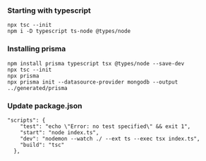 ### Starting with typescript
```
npx tsc --init
npm i -D typescript ts-node @types/node
```

### Installing prisma
```
npm install prisma typescript tsx @types/node --save-dev
npx tsc --init
npx prisma
npx prisma init --datasource-provider mongodb --output ../generated/prisma
```

### Update package.json
```
"scripts": {
    "test": "echo \"Error: no test specified\" && exit 1",
    "start": "node index.ts",
    "dev": "nodemon --watch ./ --ext ts --exec tsx index.ts",
    "build": "tsc"
  },
```
